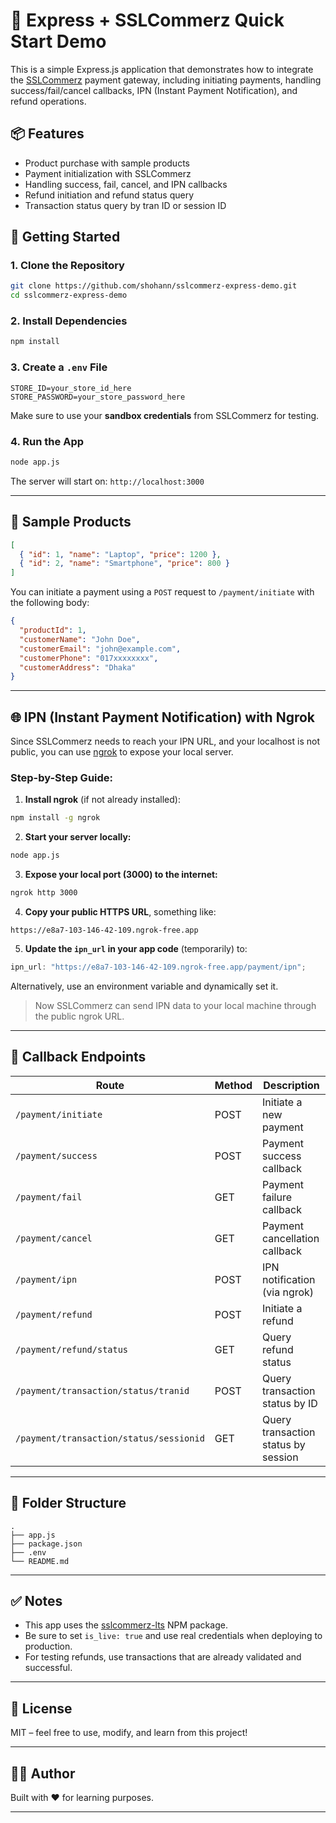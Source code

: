 # 🔐 Express + SSLCommerz Quick Start Demo

This is a simple Express.js application that demonstrates how to integrate the [SSLCommerz](https://www.sslcommerz.com/) payment gateway, including initiating payments, handling success/fail/cancel callbacks, IPN (Instant Payment Notification), and refund operations.

## 📦 Features

- Product purchase with sample products
- Payment initialization with SSLCommerz
- Handling success, fail, cancel, and IPN callbacks
- Refund initiation and refund status query
- Transaction status query by tran ID or session ID

## 🚀 Getting Started

### 1. Clone the Repository

```bash
git clone https://github.com/shohann/sslcommerz-express-demo.git
cd sslcommerz-express-demo
```

### 2. Install Dependencies

```bash
npm install
```

### 3. Create a `.env` File

```env
STORE_ID=your_store_id_here
STORE_PASSWORD=your_store_password_here
```

Make sure to use your **sandbox credentials** from SSLCommerz for testing.

### 4. Run the App

```bash
node app.js
```

The server will start on: `http://localhost:3000`

---

## 🛒 Sample Products

```json
[
  { "id": 1, "name": "Laptop", "price": 1200 },
  { "id": 2, "name": "Smartphone", "price": 800 }
]
```

You can initiate a payment using a `POST` request to `/payment/initiate` with the following body:

```json
{
  "productId": 1,
  "customerName": "John Doe",
  "customerEmail": "john@example.com",
  "customerPhone": "017xxxxxxxx",
  "customerAddress": "Dhaka"
}
```

---

## 🌐 IPN (Instant Payment Notification) with Ngrok

Since SSLCommerz needs to reach your IPN URL, and your localhost is not public, you can use [ngrok](https://ngrok.com/) to expose your local server.

### Step-by-Step Guide:

1. **Install ngrok** (if not already installed):

```bash
npm install -g ngrok
```

2. **Start your server locally:**

```bash
node app.js
```

3. **Expose your local port (3000) to the internet:**

```bash
ngrok http 3000
```

4. **Copy your public HTTPS URL**, something like:

```
https://e8a7-103-146-42-109.ngrok-free.app
```

5. **Update the `ipn_url` in your app code** (temporarily) to:

```js
ipn_url: "https://e8a7-103-146-42-109.ngrok-free.app/payment/ipn";
```

Alternatively, use an environment variable and dynamically set it.

> Now SSLCommerz can send IPN data to your local machine through the public ngrok URL.

---

## 📮 Callback Endpoints

| Route                                   | Method | Description                         |
| --------------------------------------- | ------ | ----------------------------------- |
| `/payment/initiate`                     | POST   | Initiate a new payment              |
| `/payment/success`                      | POST   | Payment success callback            |
| `/payment/fail`                         | GET    | Payment failure callback            |
| `/payment/cancel`                       | GET    | Payment cancellation callback       |
| `/payment/ipn`                          | POST   | IPN notification (via ngrok)        |
| `/payment/refund`                       | POST   | Initiate a refund                   |
| `/payment/refund/status`                | GET    | Query refund status                 |
| `/payment/transaction/status/tranid`    | POST   | Query transaction status by ID      |
| `/payment/transaction/status/sessionid` | GET    | Query transaction status by session |

---

## 📂 Folder Structure

```
.
├── app.js
├── package.json
├── .env
└── README.md
```

---

## ✅ Notes

- This app uses the [sslcommerz-lts](https://www.npmjs.com/package/sslcommerz-lts) NPM package.
- Be sure to set `is_live: true` and use real credentials when deploying to production.
- For testing refunds, use transactions that are already validated and successful.

---

## 📃 License

MIT – feel free to use, modify, and learn from this project!

---

## 👨‍💻 Author

Built with ❤️ for learning purposes.

---
